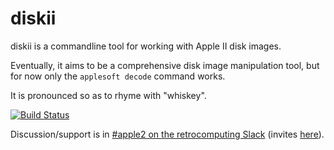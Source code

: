 diskii
======
diskii is a commandline tool for working with Apple II disk images.

Eventually, it aims to be a comprehensive disk image manipulation
tool, but for now only the `applesoft decode` command works.

It is pronounced so as to rhyme with "whiskey".

[![Build Status](https://travis-ci.org/zellyn/diskii.svg?branch=master)](https://travis-ci.org/zellyn/diskii)

Discussion/support is in
[#apple2 on the retrocomputing Slack](https://retrocomputing.slack.com/messages/apple2/)
(invites [here](https://retrocomputing.herokuapp.com)).

